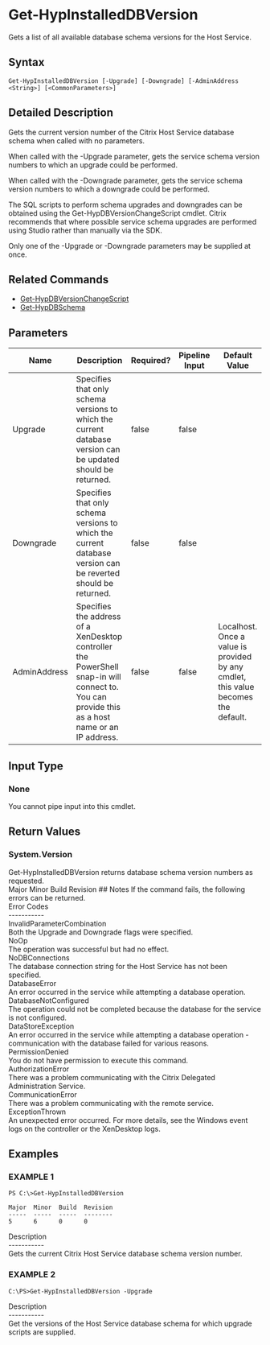 ﻿# Get-HypInstalledDBVersion

   Gets a list of all available database schema versions for the Host Service.

## Syntax
```
Get-HypInstalledDBVersion [-Upgrade] [-Downgrade] [-AdminAddress <String>] [<CommonParameters>]
```

## Detailed Description
   Gets the current version number of the Citrix Host Service database schema when called with no parameters.

When called with the -Upgrade parameter, gets the service schema version numbers to which an upgrade could be performed.

When called with the -Downgrade parameter, gets the service schema version numbers to which a downgrade could be performed.

The SQL scripts to perform schema upgrades and downgrades can be obtained using the Get-HypDBVersionChangeScript cmdlet. Citrix recommends that where possible service schema upgrades are performed using Studio rather than manually via the SDK.

Only one of the -Upgrade or -Downgrade parameters may be supplied at once.

## Related Commands
  * [Get-HypDBVersionChangeScript](Get-HypDBVersionChangeScript/)
  * [Get-HypDBSchema](Get-HypDBSchema/)
## Parameters

| Name   | Description | Required? | Pipeline Input | Default Value |
| --- | --- | --- | --- | --- |
| Upgrade | Specifies that only schema versions to which the current database version can be updated should be returned. | false | false |  |
| Downgrade | Specifies that only schema versions to which the current database version can be reverted should be returned. | false | false |  |
| AdminAddress | Specifies the address of a XenDesktop controller the PowerShell snap-in will connect to. You can provide this as a host name or an IP address. | false | false | Localhost. Once a value is provided by any cmdlet, this value becomes the default. |

## Input Type
### None
   You cannot pipe input into this cmdlet.
## Return Values
### System.Version
   Get-HypInstalledDBVersion returns database schema version numbers as requested.<br>Major <Integer> Minor <Integer> Build <Integer> Revision <Integer>## Notes
   If the command fails, the following errors can be returned.<br>    Error Codes<br>    -----------<br>    InvalidParameterCombination<br>        Both the Upgrade and Downgrade flags were specified.<br>    NoOp<br>        The operation was successful but had no effect.<br>    NoDBConnections<br>        The database connection string for the Host Service has not been specified.<br>    DatabaseError<br>        An error occurred in the service while attempting a database operation.<br>    DatabaseNotConfigured<br>        The operation could not be completed because the database for the service is not configured.<br>    DataStoreException<br>        An error occurred in the service while attempting a database operation - communication with the database failed for various reasons.<br>    PermissionDenied<br>        You do not have permission to execute this command.<br>    AuthorizationError<br>        There was a problem communicating with the Citrix Delegated Administration Service.<br>    CommunicationError<br>        There was a problem communicating with the remote service.<br>    ExceptionThrown<br>        An unexpected error occurred.  For more details, see the Windows event logs on the controller or the XenDesktop logs.
## Examples

### EXAMPLE 1
```
PS C:\>Get-HypInstalledDBVersion

Major  Minor  Build  Revision
-----  -----  -----  --------
5      6      0      0
```
   Description<br>-----------<br>Gets the current Citrix Host Service database schema version number.
### EXAMPLE 2
```
C:\PS>Get-HypInstalledDBVersion -Upgrade
```
   Description<br>-----------<br>Get the versions of the Host Service database schema for which upgrade scripts are supplied.
